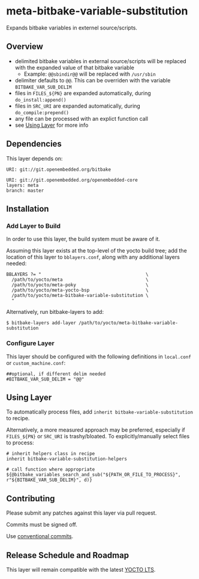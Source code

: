 # meta-bitbake-variable-substitution
Expands bitbake variables in externel source/scripts.

## Overview
* delimited bitbake variables in external source/scripts will be replaced with the expanded value of that bitbake variable
  * Example: ``@@sbindir@@`` will be replaced with ``/usr/sbin``
* delimiter defaults to ``@@``. This can be overriden with the variable ``BITBAKE_VAR_SUB_DELIM``
* files in ``FILES_${PN}`` are expanded automatically, during ``do_install:append()``
* files in ``SRC_URI``     are expanded automatically, during ``do_compile:prepend()``
* any file can be processed with an explict function call
* see [Using Layer](#Using-Layer) for more info

## Dependencies
This layer depends on:

    URI: git://git.openembedded.org/bitbake

    URI: git://git.openembedded.org/openembedded-core
    layers: meta
    branch: master

## Installation
### Add Layer to Build
In order to use this layer, the build system must be aware of it.

Assuming this layer exists at the top-level of the yocto build tree; add the location of this layer to ``bblayers.conf``, along with any additional layers needed:

    BBLAYERS ?= "                                       \
      /path/to/yocto/meta                               \
      /path/to/yocto/meta-poky                          \
      /path/to/yocto/meta-yocto-bsp                     \
      /path/to/yocto/meta-bitbake-variable-substitution \
      "

Alternatively, run bitbake-layers to add:

    $ bitbake-layers add-layer /path/to/yocto/meta-bitbake-variable-substitution

### Configure Layer
This layer should be configured with the following definitions
in ``local.conf`` or ``custom_machine.conf``:

    ##optional, if different delim needed
    #BITBAKE_VAR_SUB_DELIM = "@@"

## Using Layer
To automatically process files, add ``inherit bitbake-variable-substitution`` to recipe.

Alternatively, a more measured approach may be preferred, especially if `FILES_${PN}` or `SRC_URI` is trashy/bloated. To explicitly/manually select files to process:

    # inherit helpers class in recipe
    inherit bitbake-variable-substitution-helpers

    # call function where appropriate
    ${@bitbake_variables_search_and_sub("${PATH_OR_FILE_TO_PROCESS}", r"${BITBAKE_VAR_SUB_DELIM}", d)}

## Contributing
Please submit any patches against this layer via pull request.

Commits must be signed off.

Use [conventional commits](https://www.conventionalcommits.org/).

## Release Schedule and Roadmap
This layer will remain compatible with the latest [YOCTO LTS](https://wiki.yoctoproject.org/wiki/Releases).
